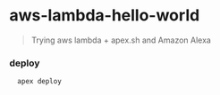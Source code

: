 # aws-lambda-hello-world
> Trying aws lambda + apex.sh and Amazon Alexa

### deploy
  ```bash
    apex deploy
  ```
